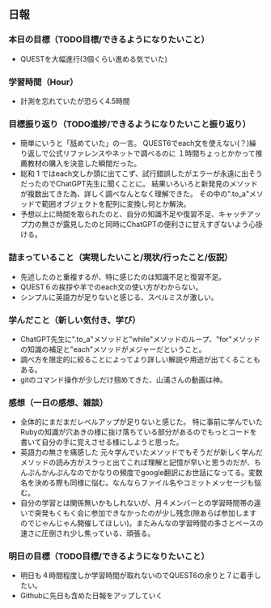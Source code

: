 ## 日報

### 本日の目標（TODO目標/できるようになりたいこと）
- QUESTを大幅進行(3個くらい進める気でいた)
### 学習時間（Hour）
- 計測を忘れていたが恐らく4.5時間
### 目標振り返り（TODO進捗/できるようになりたいこと振り返り）
- 簡単にいうと「舐めていた」の一言。
QUEST6でeach文を使えない(？)繰り返しで公式リファレンスやネットで調べるのに
１時間ちょっとかかって推薦教材の購入を決意した瞬間だった。
- 総和 1 ではeach文しか頭に出てこず、試行錯誤したがエラーが永遠に出そうだったのでChatGPT先生に聞くことに。
結果いろいろと新発見のメソッドが複数出てきた為、詳しく調べなんとなく理解できた。
その中の".to_a"メソッドで範囲オブジェクトを配列に変換し何とか解決。
- 予想以上に時間を取られたのと、自分の知識不足や復習不足、キャッチアップ力の無さが露見したのと同時にChatGPTの便利さに甘えすぎないよう心掛ける。
### 詰まっていること（実現したいこと/現状/行ったこと/仮説）
- 先述したのと重複するが、特に感じたのは知識不足と復習不足。
- QUEST６の挨拶や羊でのeach文の使い方がわからない。
- シンプルに英語力が足りないと感じる、スペルミスが激しい。
### 学んだこと（新しい気付き、学び）
- ChatGPT先生に".to_a"メソッドと"while"メソッドのループ、"for"メソッドの知識の補足と"each"メソッドがメジャーだということ。
- 調べ方を限定的に絞ることによってより詳しい解説や用途が出てくることもある。
- gitのコマンド操作が少しだけ掴めてきた、山浦さんの動画は神。
### 感想（一日の感想、雑談）
- 全体的にまだまだレベルアップが足りないと感じた。
特に事前に学んでいたRubyの知識が穴あきの様に抜け落ちている部分があるのでもっとコードを書いて自分の手に覚えさせる様にしようと思った。
- 英語力の無さを痛感した
元々学んでいたメソッドでもそうだが新しく学んだメソッドの読み方がスラっと出てこれば理解と記憶が早いと思うのだが、ちんぷんかんぷんなのでかなりの頻度でgoogle翻訳にお世話になってる。変数名を決める際も同様に悩む。なんならファイル名やコミットメッセージも悩む。
- 自分の学習とは関係無いかもしれないが、月４メンバーとの学習時間帯の違いで突発もくもく会に参加できなかったのが少し残念(隙あらば参加しますのでじゃんじゃん開催してほしい)。またみんなの学習時間の多さとペースの速さに圧倒され少し焦っている、頑張る。
### 明日の目標（TODO目標/できるようになりたいこと）
- 明日も４時間程度しか学習時間が取れないのでQUEST6の余りと７に着手したい。
- Githubに先日も含めた日報をアップしていく